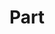 ---
title: Part
layout: default
modal-id: 3
img: part.jpg
thumbnail: part.jpg
alt: image-alt
description: something here
---